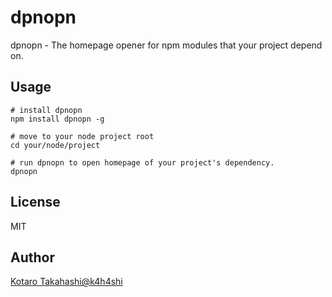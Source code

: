 # dpnopn
dpnopn - The homepage opener for npm modules that your project depend on.

## Usage
```
# install dpnopn
npm install dpnopn -g

# move to your node project root
cd your/node/project

# run dpnopn to open homepage of your project's dependency.
dpnopn
```

## License
MIT

## Author
[Kotaro Takahashi@k4h4shi](https://twitter.com/k4h4shi)